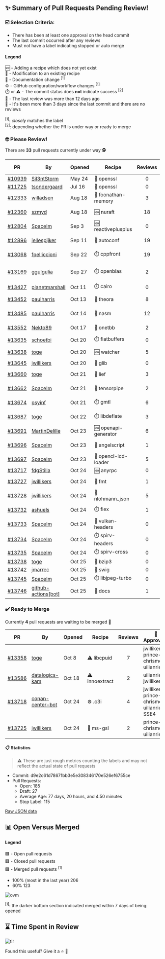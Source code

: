 ## :sparkles: Summary of Pull Requests Pending Review!

### :ballot_box_with_check: Selection Criteria:

- There has been at least one approval on the head commit
- The last commit occurred after any reviews
- Must not have a label indicating stopped or auto merge

#### Legend

:new: - Adding a recipe which does not yet exist<br>
:memo: - Modification to an existing recipe<br>
:green_book: - Documentation change <sup>[1]</sup><br>
:gear: - GitHub configuration/workflow changes <sup>[1]</sup><br>
:stopwatch: or :warning: - The commit status does **not** indicate success <sup>[2]</sup><br>
:bell: - The last review was more than 12 days ago<br>
:eyes: - It's been more than 3 days since the last commit and there are no reviews<br>
<br>
<sup>[1]</sup>: _closely_ matches the label<br>
<sup>[2]</sup>: depending whether the PR is under way or ready to merge

### :nerd_face: Please Review! 

There are **33** pull requests currently under way :detective:

PR | By | Opened | Recipe | Reviews | Last | :stop_sign: Blockers | :star2: Approvers
:---: | --- | --- | --- | :---: | --- | --- | ---
[#10939](https://github.com/conan-io/conan-center-index/pull/10939)|[Sil3ntStorm](https://github.com/Sil3ntStorm)|May 24|:memo: openssl|0|:eyes:||
[#11725](https://github.com/conan-io/conan-center-index/pull/11725)|[tsondergaard](https://github.com/tsondergaard)|Jul 16|:memo: openssl|0|:eyes:||
[#12333](https://github.com/conan-io/conan-center-index/pull/12333)|[willadsen](https://github.com/willadsen)|Aug 18|:memo: foonathan-memory|3|Oct 15||SSE4
[#12360](https://github.com/conan-io/conan-center-index/pull/12360)|[szmyd](https://github.com/szmyd)|Aug 18|:new: nuraft|18|Oct 17||SSE4
[#12804](https://github.com/conan-io/conan-center-index/pull/12804)|[SpaceIm](https://github.com/SpaceIm)|Sep 3|:new: reactiveplusplus|0|||
[#12896](https://github.com/conan-io/conan-center-index/pull/12896)|[jellespijker](https://github.com/jellespijker)|Sep 11|:memo: autoconf|19|Oct 24|uilianries|jwillikers
[#13068](https://github.com/conan-io/conan-center-index/pull/13068)|[fpelliccioni](https://github.com/fpelliccioni)|Sep 22|:stopwatch: cppfront|19|Oct 25||
[#13169](https://github.com/conan-io/conan-center-index/pull/13169)|[ggulgulia](https://github.com/ggulgulia)|Sep 27|:stopwatch: openblas|2|Sep 27 :bell:||
[#13427](https://github.com/conan-io/conan-center-index/pull/13427)|[planetmarshall](https://github.com/planetmarshall)|Oct 11|:stopwatch: cairo|0|||
[#13452](https://github.com/conan-io/conan-center-index/pull/13452)|[paulharris](https://github.com/paulharris)|Oct 13|:memo: theora|8|Oct 22||
[#13485](https://github.com/conan-io/conan-center-index/pull/13485)|[paulharris](https://github.com/paulharris)|Oct 14|:memo: nasm|12|Oct 22||
[#13552](https://github.com/conan-io/conan-center-index/pull/13552)|[Nekto89](https://github.com/Nekto89)|Oct 17|:memo: onetbb|2|Oct 18||prince-chrismc
[#13635](https://github.com/conan-io/conan-center-index/pull/13635)|[schoetbi](https://github.com/schoetbi)|Oct 20|:stopwatch: flatbuffers|0|:eyes:||
[#13638](https://github.com/conan-io/conan-center-index/pull/13638)|[toge](https://github.com/toge)|Oct 20|:new: watcher|5|Oct 24||
[#13645](https://github.com/conan-io/conan-center-index/pull/13645)|[jwillikers](https://github.com/jwillikers)|Oct 20|:memo: glib|0|:eyes:||
[#13660](https://github.com/conan-io/conan-center-index/pull/13660)|[toge](https://github.com/toge)|Oct 21|:memo: lief|3|Oct 24||
[#13662](https://github.com/conan-io/conan-center-index/pull/13662)|[SpaceIm](https://github.com/SpaceIm)|Oct 21|:memo: tensorpipe|2|Oct 24||uilianries
[#13674](https://github.com/conan-io/conan-center-index/pull/13674)|[psyinf](https://github.com/psyinf)|Oct 21|:stopwatch: gmtl|6|Oct 24||
[#13687](https://github.com/conan-io/conan-center-index/pull/13687)|[toge](https://github.com/toge)|Oct 22|:stopwatch: libdeflate|3|Oct 24|prince-chrismc|
[#13691](https://github.com/conan-io/conan-center-index/pull/13691)|[MartinDelille](https://github.com/MartinDelille)|Oct 23|:new: openapi-generator|6|Oct 24||jwillikers
[#13696](https://github.com/conan-io/conan-center-index/pull/13696)|[SpaceIm](https://github.com/SpaceIm)|Oct 23|:memo: angelscript|1|Oct 24||
[#13697](https://github.com/conan-io/conan-center-index/pull/13697)|[SpaceIm](https://github.com/SpaceIm)|Oct 23|:memo: opencl-icd-loader|5|Oct 24||
[#13717](https://github.com/conan-io/conan-center-index/pull/13717)|[fdgStilla](https://github.com/fdgStilla)|Oct 24|:new: anyrpc|0|||
[#13727](https://github.com/conan-io/conan-center-index/pull/13727)|[jwillikers](https://github.com/jwillikers)|Oct 24|:memo: fmt|1|Oct 24||prince-chrismc
[#13728](https://github.com/conan-io/conan-center-index/pull/13728)|[jwillikers](https://github.com/jwillikers)|Oct 24|:memo: nlohmann_json|5|Oct 24||prince-chrismc
[#13732](https://github.com/conan-io/conan-center-index/pull/13732)|[ashuels](https://github.com/ashuels)|Oct 24|:stopwatch: flex|1|Oct 24||
[#13733](https://github.com/conan-io/conan-center-index/pull/13733)|[SpaceIm](https://github.com/SpaceIm)|Oct 24|:memo: vulkan-headers|0|||
[#13734](https://github.com/conan-io/conan-center-index/pull/13734)|[SpaceIm](https://github.com/SpaceIm)|Oct 24|:stopwatch: spirv-headers|0|||
[#13735](https://github.com/conan-io/conan-center-index/pull/13735)|[SpaceIm](https://github.com/SpaceIm)|Oct 24|:stopwatch: spirv-cross|0|||
[#13738](https://github.com/conan-io/conan-center-index/pull/13738)|[toge](https://github.com/toge)|Oct 25|:memo: bzip3|0|||
[#13742](https://github.com/conan-io/conan-center-index/pull/13742)|[jmarrec](https://github.com/jmarrec)|Oct 25|:memo: swig|0|||
[#13745](https://github.com/conan-io/conan-center-index/pull/13745)|[SpaceIm](https://github.com/SpaceIm)|Oct 25|:stopwatch: libjpeg-turbo|0|||
[#13746](https://github.com/conan-io/conan-center-index/pull/13746)|[github-actions[bot]](https://github.com/github-actions[bot])|Oct 25|:green_book: docs|1|Oct 25||SSE4


### :heavy_check_mark: Ready to Merge 

Currently **4** pull requests are waiting to be merged :tada:


PR | By | Opened | Recipe | Reviews | :star2: Approvers
:---: | --- | --- | --- | :---: | ---
[#13358](https://github.com/conan-io/conan-center-index/pull/13358)|[toge](https://github.com/toge)|Oct 8|:warning: libcpuid|7|jwillikers, prince-chrismc, uilianries
[#13586](https://github.com/conan-io/conan-center-index/pull/13586)|[datalogics-kam](https://github.com/datalogics-kam)|Oct 18|:warning: innoextract|2|uilianries, jwillikers
[#13718](https://github.com/conan-io/conan-center-index/pull/13718)|[conan-center-bot](https://github.com/conan-center-bot)|Oct 24|:gear: .c3i|4|jwillikers, prince-chrismc, uilianries, SSE4
[#13725](https://github.com/conan-io/conan-center-index/pull/13725)|[jwillikers](https://github.com/jwillikers)|Oct 24|:memo: ms-gsl|2|prince-chrismc, uilianries


#### :clipboard: Statistics

> :warning: These are just rough metrics counting the labels and may not reflect the actual state of pull requests

- Commit: d9e2c61d78671bb3e5e308346170e526ef6755ce
- Pull Requests:
	- Open: 185
	- Draft: 27
	- Average Age: 77 days, 20 hours, and 4.50 minutes
	- Stop Label: 115
	

[Raw JSON data](https://raw.githubusercontent.com/prince-chrismc/conan-center-index-pending-review/raw-data/pending-review.json)

## :bar_chart: Open Versus Merged

#### Legend

:green_square: - Open pull requests<br>
:red_square: - Closed pull requests<br>
:purple_square: - Merged pull requests <sup>[1]</sup><br>

- 100% (most in the last year) 206
- 60% 123

![ovm](https://github.com/prince-chrismc/conan-center-index-pending-review/blob/raw-data/open-versus-merged.gif?raw=true)

<sup>[1]</sup>: the darker bottom section indicated merged within 7 days of being opened

## :hourglass: Time Spent in Review

![tir](https://github.com/prince-chrismc/conan-center-index-pending-review/blob/raw-data/time-in-review.png?raw=true)

Found this useful? Give it a :star: :pray:
	
